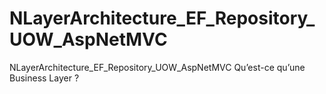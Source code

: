 # NLayerArchitecture_EF_Repository_UOW_AspNetMVC
NLayerArchitecture_EF_Repository_UOW_AspNetMVC
Qu’est-ce qu’une Business Layer ?
